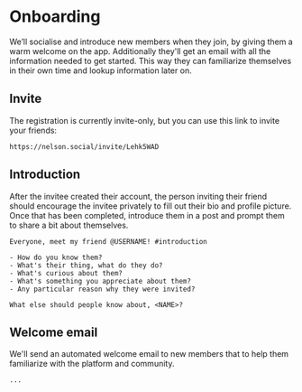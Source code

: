 # Onboarding

We’ll socialise and introduce new members when they join, by giving them a warm welcome on the app. Additionally they'll get an email with all the information needed to get started. This way they can familiarize themselves in their own time and lookup information later on.

## Invite

The registration is currently invite-only, but you can use this link to invite your friends:

```
https://nelson.social/invite/Lehk5WAD
```

## Introduction

After the invitee created their account, the person inviting their friend should encourage the invitee privately to fill out their bio and profile picture. Once that has been completed, introduce them in a post and prompt them to share a bit about themselves.

```
Everyone, meet my friend @USERNAME! #introduction

- How do you know them?
- What's their thing, what do they do?
- What's curious about them?
- What's something you appreciate about them?
- Any particular reason why they were invited?

What else should people know about, <NAME>?
```

## Welcome email

We'll send an automated welcome email to new members that to help them familiarize with the platform and community.

```
...
```

